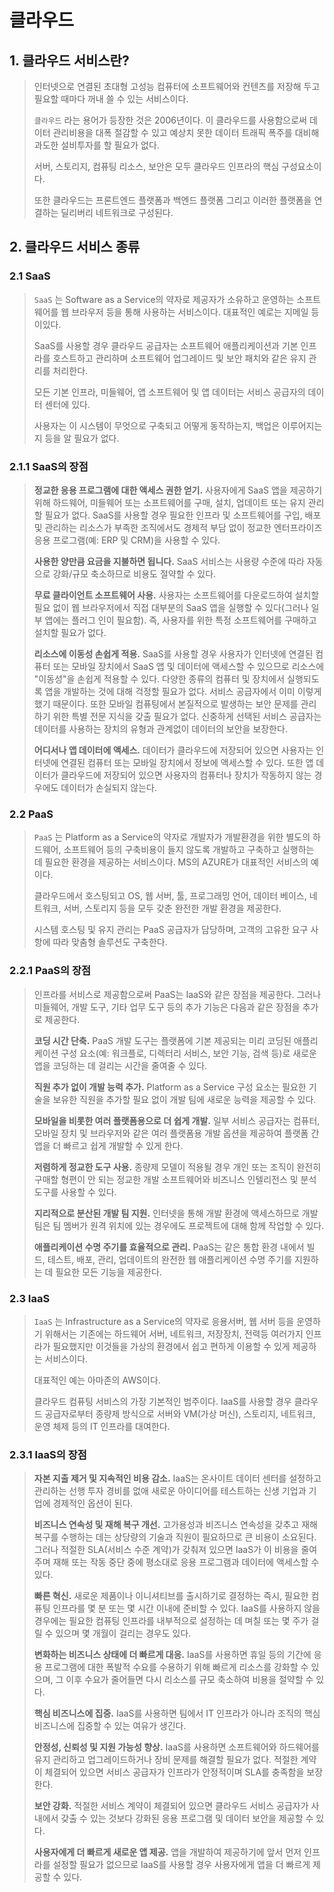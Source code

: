 # 클라우드

## 1. 클라우드 서비스란?

> 인터넷으로 연결된 초대형 고성능 컴퓨터에 소프트웨어와 컨텐츠를 저장해 두고 필요할 때마다 꺼내 쓸 수 있는 서비스이다.
>
> `클라우드` 라는 용어가 등장한 것은 2006년이다. 이 클라우드를 사용함으로써 데이터 관리비용을 대폭 절감할 수 있고 예상치 못한 데이터 트래픽 폭주를 대비해 과도한 설비투자를 할 필요가 없다.
>
> 서버, 스토리지, 컴퓨팅 리소스, 보안은 모두 클라우드 인프라의 핵심 구성요소이다.
>
> 또한 클라우드는 프론트엔드 플랫폼과 백엔드 플랫폼 그리고 이러한 플랫폼을 연결하는 딜리버리 네트워크로 구성된다.



## 2. 클라우드 서비스 종류

### 2.1 SaaS

> `SaaS` 는 Software as a Service의 약자로 제공자가 소유하고 운영하는 소프트웨어를 웹 브라우저 등을 통해 사용하는 서비스이다. 대표적인 예로는 지메일 등이있다.
>
> SaaS를 사용할 경우 클라우드 공급자는 소프트웨어 애플리케이션과 기본 인프라를 호스트하고 관리하며 소프트웨어 업그레이드 및 보안 패치와 같은 유지 관리를 처리한다.
>
> 모든 기본 인프라, 미들웨어, 앱 소프트웨어 및 앱 데이터는 서비스 공급자의 데이터 센터에 있다.
>
> 사용자는 이 시스템이 무엇으로 구축되고 어떻게 동작하는지, 백업은 이루어지는지 등을 알 필요가 없다.

### 2.1.1 SaaS의 장점

> **정교한 응용 프로그램에 대한 액세스 권한 얻기.** 사용자에게 SaaS 앱을 제공하기 위해 하드웨어, 미들웨어 또는 소프트웨어를 구매, 설치, 업데이트 또는 유지 관리할 필요가 없다. SaaS를 사용할 경우 필요한 인프라 및 소프트웨어를 구입, 배포 및 관리하는 리소스가 부족한 조직에서도 경제적 부담 없이 정교한 엔터프라이즈 응용 프로그램(예: ERP 및 CRM)을 사용할 수 있다.
>
> **사용한 양만큼 요금을 지불하면 됩니다.** SaaS 서비스는 사용량 수준에 따라 자동으로 강화/규모 축소하므로 비용도 절약할 수 있다.
>
> **무료 클라이언트 소프트웨어 사용.** 사용자는 소프트웨어를 다운로드하여 설치할 필요 없이 웹 브라우저에서 직접 대부분의 SaaS 앱을 실행할 수 있다(그러나 일부 앱에는 플러그 인이 필요함). 즉, 사용자를 위한 특정 소프트웨어를 구매하고 설치할 필요가 없다.
>
> **리소스에 이동성 손쉽게 적용.** SaaS를 사용할 경우 사용자가 인터넷에 연결된 컴퓨터 또는 모바일 장치에서 SaaS 앱 및 데이터에 액세스할 수 있으므로 리소스에 "이동성"을 손쉽게 적용할 수 있다. 다양한 종류의 컴퓨터 및 장치에서 실행되도록 앱을 개발하는 것에 대해 걱정할 필요가 없다. 서비스 공급자에서 이미 이렇게 했기 때문이다. 또한 모바일 컴퓨팅에서 본질적으로 발생하는 보안 문제를 관리하기 위한 특별 전문 지식을 갖출 필요가 없다. 신중하게 선택된 서비스 공급자는 데이터를 사용하는 장치의 유형과 관계없이 데이터의 보안을 보장한다.
>
> **어디서나 앱 데이터에 액세스.** 데이터가 클라우드에 저장되어 있으면 사용자는 인터넷에 연결된 컴퓨터 또는 모바일 장치에서 정보에 액세스할 수 있다. 또한 앱 데이터가 클라우드에 저장되어 있으면 사용자의 컴퓨터나 장치가 작동하지 않는 경우에도 데이터가 손실되지 않는다.



### 2.2 PaaS

> `PaaS` 는 Platform as a Service의 약자로 개발자가 개발환경을 위한 별도의 하드웨어, 소프트웨어 등의 구축비용이 들지 않도록 개발하고 구축하고 실행하는 데 필요한 환경을 제공하는 서비스이다. MS의 AZURE가 대표적인 서비스의 예이다.
>
> 클라우드에서 호스팅되고 OS, 웹 서버, 툴, 프로그래밍 언어, 데이터 베이스, 네트워크, 서버, 스토리지 등을 모두 갖춘 완전한 개발 환경을 제공한다. 
>
> 시스템 호스팅 및 유지 관리는 PaaS 공급자가 담당하며, 고객의 고유한 요구 사항에 따라 맞춤형 솔루션도 구축한다.

### 2.2.1 PaaS의 장점

> 인프라를 서비스로 제공함으로써 PaaS는 IaaS와 같은 장점을 제공한다. 그러나 미들웨어, 개발 도구, 기타 업무 도구 등의 추가 기능은 다음과 같은 장점을 추가로 제공한다.
>
> **코딩 시간 단축.** PaaS 개발 도구는 플랫폼에 기본 제공되는 미리 코딩된 애플리케이션 구성 요소(예: 워크플로, 디렉터리 서비스, 보안 기능, 검색 등)로 새로운 앱을 코딩하는 데 걸리는 시간을 줄여줄 수 있다.
>
> **직원 추가 없이 개발 능력 추가.** Platform as a Service 구성 요소는 필요한 기술을 보유한 직원을 추가할 필요 없이 개발 팀에 새로운 능력을 제공할 수 있다.
>
> **모바일을 비롯한 여러 플랫폼용으로 더 쉽게 개발.** 일부 서비스 공급자는 컴퓨터, 모바일 장치 및 브라우저와 같은 여러 플랫폼용 개발 옵션을 제공하여 플랫폼 간 앱을 더 빠르고 쉽게 개발할 수 있게 한다.
>
> **저렴하게 정교한 도구 사용.** 종량제 모델이 적용될 경우 개인 또는 조직이 완전히 구매할 형편이 안 되는 정교한 개발 소프트웨어와 비즈니스 인텔리전스 및 분석 도구를 사용할 수 있다.
>
> **지리적으로 분산된 개발 팀 지원.** 인터넷을 통해 개발 환경에 액세스하므로 개발 팀은 팀 멤버가 원격 위치에 있는 경우에도 프로젝트에 대해 함께 작업할 수 있다.
>
> **애플리케이션 수명 주기를 효율적으로 관리.** PaaS는 같은 통합 환경 내에서 빌드, 테스트, 배포, 관리, 업데이트의 완전한 웹 애플리케이션 수명 주기를 지원하는 데 필요한 모든 기능을 제공한다.

### 2.3 IaaS

> `IaaS` 는 Infrastructure as a Service의 약자로 응용서버, 웹 서버 등을 운영하기 위해서는 기존에는 하드웨어 서버, 네트워크, 저장장치, 전력등 여러가지 인프라가 필요했지만 이것들을 가상의 환경에서 쉽고 편하게 이용할 수 있게 제공하는 서비스이다.
>
> 대표적인 예는 아마존의 AWS이다.
>
> 클라우드 컴퓨팅 서비스의 가장 기본적인 범주이다. IaaS를 사용할 경우 클라우드 공급자로부터 종량제 방식으로 서버와 VM(가상 머신), 스토리지, 네트워크, 운영 체제 등의 IT 인프라를 대여한다.

### 2.3.1 IaaS의 장점

> **자본 지출 제거 및 지속적인 비용 감소.** IaaS는 온사이트 데이터 센터를 설정하고 관리하는 선행 투자 경비를 없애 새로운 아이디어를 테스트하는 신생 기업과 기업에 경제적인 옵션이 된다.
>
> **비즈니스 연속성 및 재해 복구 개선.** 고가용성과 비즈니스 연속성을 갖추고 재해 복구를 수행하는 데는 상당량의 기술과 직원이 필요하므로 큰 비용이 소요된다. 그러나 적절한 SLA(서비스 수준 계약)가 갖춰져 있으면 IaaS가 이 비용을 줄여주며 재해 또는 작동 중단 중에 평소대로 응용 프로그램과 데이터에 액세스할 수 있다.
>
> **빠른 혁신.** 새로운 제품이나 이니셔티브를 출시하기로 결정하는 즉시, 필요한 컴퓨팅 인프라를 몇 분 또는 몇 시간 이내에 준비할 수 있다. IaaS를 사용하지 않을 경우에는 필요한 컴퓨팅 인프라를 내부적으로 설정하는 데 며칠 또는 몇 주가 걸릴 수 있으며 몇 개월이 걸리는 경우도 있다.
>
> **변화하는 비즈니스 상태에 더 빠르게 대응.** IaaS를 사용하면 휴일 등의 기간에 응용 프로그램에 대한 폭발적 수요를 수용하기 위해 빠르게 리소스를 강화할 수 있으며, 그 이후 수요가 줄어들면 다시 리소스를 규모 축소하여 비용을 절약할 수 있다.
>
> **핵심 비즈니스에 집중.** IaaS를 사용하면 팀에서 IT 인프라가 아니라 조직의 핵심 비즈니스에 집중할 수 있는 여유가 생긴다.
>
> **안정성, 신뢰성 및 지원 가능성 향상.** IaaS를 사용하면 소프트웨어와 하드웨어를 유지 관리하고 업그레이드하거나 장비 문제를 해결할 필요가 없다. 적절한 계약이 체결되어 있으면 서비스 공급자가 인프라가 안정적이며 SLA를 충족함을 보장한다.
>
> **보안 강화.** 적절한 서비스 계약이 체결되어 있으면 클라우드 서비스 공급자가 사내에서 갖출 수 있는 것보다 강화된 응용 프로그램 및 데이터 보안을 제공할 수 있다.
>
> **사용자에게 더 빠르게 새로운 앱 제공.** 앱을 개발하여 제공하기에 앞서 먼저 인프라를 설정할 필요가 없으므로 IaaS를 사용할 경우 사용자에게 앱을 더 빠르게 제공할 수 있다.